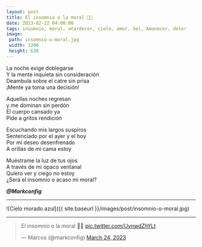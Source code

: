 ```yaml
---
layout: post
title: El insomnio o la moral 🌃✨
date: 2023-02-22 04:00:00
tags: insomnio, moral, atardecer, cielo, amor, Sol, Amanecer, dolor
image:
 path: insomnio-o-moral.jpg
 width: 1200
 height: 630
---
```


La noche exige doblegarse  
Y la mente inquieta sin consideración  
Deambula sobre el catre sin prisa  
¡Mente ya toma una decisión!  

Aquellas noches regresan  
y me dominan sin perdón  
El cuerpo cansado ya  
Pide a gritos rendición  

Escuchando mis largos suspiros  
Sentenciado por el ayer y el hoy  
Por mi deseo desenfrenado  
A orillas de mi cama estoy  

Muéstrame la luz de tus ojos  
A través de mi opaco ventanal  
Quiero ver y ciego no estoy  
¿Será el insomnio o acaso mi moral?  

***@Markconfig***

***

![Cielo morado azul]({{ site.baseurl }}/images/post/insomnio-o-moral.jpg)

***

<blockquote class="twitter-tweet" data-theme="light"><p lang="es" dir="ltr">El insomnio o la moral 🌃✨ <a href="https://t.co/UynwdZhYLt">pic.twitter.com/UynwdZhYLt</a></p>&mdash; Marcos (@markconfig) <a href="https://twitter.com/markconfig/status/1639145909308063744?ref_src=twsrc%5Etfw">March 24, 2023</a></blockquote> <script async src="https://platform.twitter.com/widgets.js" charset="utf-8"></script>
